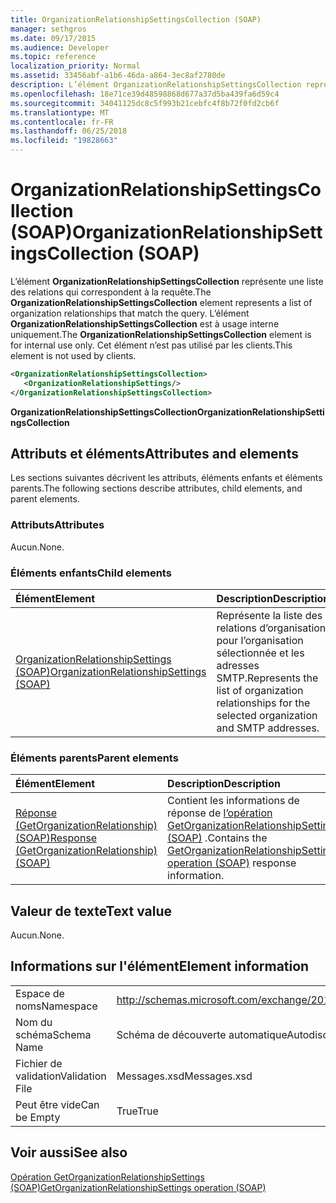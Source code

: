 ```yaml
---
title: OrganizationRelationshipSettingsCollection (SOAP)
manager: sethgros
ms.date: 09/17/2015
ms.audience: Developer
ms.topic: reference
localization_priority: Normal
ms.assetid: 33456abf-a1b6-46da-a864-3ec8af2780de
description: L’élément OrganizationRelationshipSettingsCollection représente une liste des relations qui correspondent à la requête. L’élément OrganizationRelationshipSettingsCollection est à usage interne uniquement. Cet élément n’est pas utilisé par les clients.
ms.openlocfilehash: 18e71ce39d48598868d677a37d5ba439fa6d59c4
ms.sourcegitcommit: 34041125dc8c5f993b21cebfc4f8b72f0fd2cb6f
ms.translationtype: MT
ms.contentlocale: fr-FR
ms.lasthandoff: 06/25/2018
ms.locfileid: "19828663"
---
```

# <a name="organizationrelationshipsettingscollection-soap"></a><span data-ttu-id="0ac45-105">OrganizationRelationshipSettingsCollection (SOAP)</span><span class="sxs-lookup"><span data-stu-id="0ac45-105">OrganizationRelationshipSettingsCollection (SOAP)</span></span>

<span data-ttu-id="0ac45-106">L’élément **OrganizationRelationshipSettingsCollection** représente une liste des relations qui correspondent à la requête.</span><span class="sxs-lookup"><span data-stu-id="0ac45-106">The **OrganizationRelationshipSettingsCollection** element represents a list of organization relationships that match the query.</span></span> <span data-ttu-id="0ac45-107">L’élément **OrganizationRelationshipSettingsCollection** est à usage interne uniquement.</span><span class="sxs-lookup"><span data-stu-id="0ac45-107">The **OrganizationRelationshipSettingsCollection** element is for internal use only.</span></span> <span data-ttu-id="0ac45-108">Cet élément n’est pas utilisé par les clients.</span><span class="sxs-lookup"><span data-stu-id="0ac45-108">This element is not used by clients.</span></span> 
  
```XML
<OrganizationRelationshipSettingsCollection>
   <OrganizationRelationshipSettings/>
</OrganizationRelationshipSettingsCollection>
```

 <span data-ttu-id="0ac45-109">**OrganizationRelationshipSettingsCollection**</span><span class="sxs-lookup"><span data-stu-id="0ac45-109">**OrganizationRelationshipSettingsCollection**</span></span>
## <a name="attributes-and-elements"></a><span data-ttu-id="0ac45-110">Attributs et éléments</span><span class="sxs-lookup"><span data-stu-id="0ac45-110">Attributes and elements</span></span>

<span data-ttu-id="0ac45-111">Les sections suivantes décrivent les attributs, éléments enfants et éléments parents.</span><span class="sxs-lookup"><span data-stu-id="0ac45-111">The following sections describe attributes, child elements, and parent elements.</span></span>
  
### <a name="attributes"></a><span data-ttu-id="0ac45-112">Attributs</span><span class="sxs-lookup"><span data-stu-id="0ac45-112">Attributes</span></span>

<span data-ttu-id="0ac45-113">Aucun.</span><span class="sxs-lookup"><span data-stu-id="0ac45-113">None.</span></span>
  
### <a name="child-elements"></a><span data-ttu-id="0ac45-114">Éléments enfants</span><span class="sxs-lookup"><span data-stu-id="0ac45-114">Child elements</span></span>

|<span data-ttu-id="0ac45-115">**Élément**</span><span class="sxs-lookup"><span data-stu-id="0ac45-115">**Element**</span></span>|<span data-ttu-id="0ac45-116">**Description**</span><span class="sxs-lookup"><span data-stu-id="0ac45-116">**Description**</span></span>|
|:-----|:-----|
|[<span data-ttu-id="0ac45-117">OrganizationRelationshipSettings (SOAP)</span><span class="sxs-lookup"><span data-stu-id="0ac45-117">OrganizationRelationshipSettings (SOAP)</span></span>](organizationrelationshipsettings-soap.md) <br/> |<span data-ttu-id="0ac45-118">Représente la liste des relations d’organisation pour l’organisation sélectionnée et les adresses SMTP.</span><span class="sxs-lookup"><span data-stu-id="0ac45-118">Represents the list of organization relationships for the selected organization and SMTP addresses.</span></span>  <br/> |
   
### <a name="parent-elements"></a><span data-ttu-id="0ac45-119">Éléments parents</span><span class="sxs-lookup"><span data-stu-id="0ac45-119">Parent elements</span></span>

|<span data-ttu-id="0ac45-120">**Élément**</span><span class="sxs-lookup"><span data-stu-id="0ac45-120">**Element**</span></span>|<span data-ttu-id="0ac45-121">**Description**</span><span class="sxs-lookup"><span data-stu-id="0ac45-121">**Description**</span></span>|
|:-----|:-----|
|[<span data-ttu-id="0ac45-122">Réponse (GetOrganizationRelationship) (SOAP)</span><span class="sxs-lookup"><span data-stu-id="0ac45-122">Response (GetOrganizationRelationship) (SOAP)</span></span>](response-getorganizationrelationshipsoap.md) <br/> |<span data-ttu-id="0ac45-123">Contient les informations de réponse de [l’opération GetOrganizationRelationshipSettings (SOAP)](getorganizationrelationshipsettings-operation-soap.md) .</span><span class="sxs-lookup"><span data-stu-id="0ac45-123">Contains the [GetOrganizationRelationshipSettings operation (SOAP)](getorganizationrelationshipsettings-operation-soap.md) response information.</span></span>  <br/> |
   
## <a name="text-value"></a><span data-ttu-id="0ac45-124">Valeur de texte</span><span class="sxs-lookup"><span data-stu-id="0ac45-124">Text value</span></span>

<span data-ttu-id="0ac45-125">Aucun.</span><span class="sxs-lookup"><span data-stu-id="0ac45-125">None.</span></span>
  
## <a name="element-information"></a><span data-ttu-id="0ac45-126">Informations sur l'élément</span><span class="sxs-lookup"><span data-stu-id="0ac45-126">Element information</span></span>

|||
|:-----|:-----|
|<span data-ttu-id="0ac45-127">Espace de noms</span><span class="sxs-lookup"><span data-stu-id="0ac45-127">Namespace</span></span>  <br/> |http://schemas.microsoft.com/exchange/2010/Autodiscover  <br/> |
|<span data-ttu-id="0ac45-128">Nom du schéma</span><span class="sxs-lookup"><span data-stu-id="0ac45-128">Schema Name</span></span>  <br/> |<span data-ttu-id="0ac45-129">Schéma de découverte automatique</span><span class="sxs-lookup"><span data-stu-id="0ac45-129">Autodiscover schema</span></span>  <br/> |
|<span data-ttu-id="0ac45-130">Fichier de validation</span><span class="sxs-lookup"><span data-stu-id="0ac45-130">Validation File</span></span>  <br/> |<span data-ttu-id="0ac45-131">Messages.xsd</span><span class="sxs-lookup"><span data-stu-id="0ac45-131">Messages.xsd</span></span>  <br/> |
|<span data-ttu-id="0ac45-132">Peut être vide</span><span class="sxs-lookup"><span data-stu-id="0ac45-132">Can be Empty</span></span>  <br/> |<span data-ttu-id="0ac45-133">True</span><span class="sxs-lookup"><span data-stu-id="0ac45-133">True</span></span>  <br/> |
   
## <a name="see-also"></a><span data-ttu-id="0ac45-134">Voir aussi</span><span class="sxs-lookup"><span data-stu-id="0ac45-134">See also</span></span>



[<span data-ttu-id="0ac45-135">Opération GetOrganizationRelationshipSettings (SOAP)</span><span class="sxs-lookup"><span data-stu-id="0ac45-135">GetOrganizationRelationshipSettings operation (SOAP)</span></span>](getorganizationrelationshipsettings-operation-soap.md)

